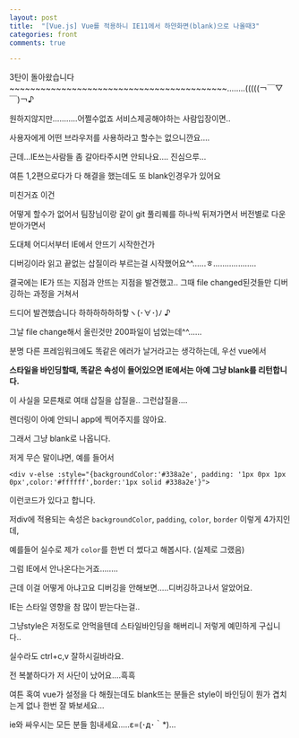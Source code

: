 ```yaml
---
layout: post
title:  "[Vue.js] Vue를 적용하니 IE11에서 하얀화면(blank)으로 나올때3"
categories: front 
comments: true

---
```






3탄이 돌아왔습니다~~~~~~~~~~~~~~~~~~~~~~~~~~~~~~~~~~~~~~~~~~........(((((￢￣▽￣)￢♪



원하지않지만...........어쩔수없죠 서비스제공해야하는 사람입장이면..

사용자에게 어떤 브라우저를 사용하라고 할수는 없으니깐요....

근데...IE쓰는사람들 좀 갈아타주시면 안되나요.... 진심으루...



여튼 1,2편으로다가 다 해결을 했는데도 또 blank인경우가 있어요

미친거죠 이건

어떻게 할수가 없어서 팀장님이랑 같이 git 풀리퀘를 하나씩 뒤져가면서 버전별로 다운받아가면서 

도대체 어디서부터 IE에서 안뜨기 시작한건가 

디버깅이라 읽고 끝없는 삽질이라 부르는걸 시작했어요^^......ㅎ...................





결국에는 IE가 뜨는 지점과 안뜨는 지점을 발견했고.. 그때 file changed된것들만 디버깅하는 과정을 거쳐서 

드디어 발견했습니다 하하하하하하핳ヽ(･∀･)ﾉ ♪

그날 file change해서 올린것만 200파일이 넘었는데^^......







분명 다른 프레임워크에도 똑같은 에러가 날거라고는 생각하는데, 우선 vue에서

**스타일을 바인딩할때, 똑같은 속성이 들어있으면 IE에서는 아예 그냥 blank를 리턴합니다.**

이 사실을 모른채로 여태 삽질을 삽질을.. 그런삽질을....

렌더링이 아예 안되니 app에 찍어주지를 않아요.

그래서 그냥 blank로 나옵니다.



저게 무슨 말이냐면, 예를 들어서

```vue
<div v-else :style="{backgroundColor:'#338a2e', padding: '1px 0px 1px 0px',color:'#ffffff',border:'1px solid #338a2e'}">
```

이런코드가 있다고 합니다.

저div에 적용되는 속성은 `backgroundColor`, `padding`, `color`, `border` 이렇게 4가지인데, 

예를들어 실수로 제가 `color`를 한번 더 썼다고 해봅시다. (실제로 그랬음)

그럼 IE에서 안나온다는거죠........



근데 이걸 어떻게 아냐고요 디버깅을 안해보면.....디버깅하고나서 알았어요. 

IE는 스타일 영향을 참 많이 받는다는걸.. 

그냥style은 저정도로 안먹을텐데 스타일바인딩을 해버리니 저렇게 예민하게 구십니다..

실수라도 ctrl+c,v 잘하시길바라요.

전 복붙하다가 저 사단이 났어요....흑흑



여튼 혹여 vue가 설정을 다 해줬는데도 blank뜨는 분들은 style이 바인딩이 뭔가 겹치는게 없나 한번 잘 봐보세요...

ie와 싸우시는 모든 분들 힘내세요.....ε=(･д･｀*)…